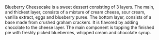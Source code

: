 Blueberry Cheesecake is a sweet dessert consisting of 3 layers. The main, and thickest layer, consists of a mixture of cream cheese, sour cream, vanilla extract, eggs and blueberry puree. The bottom layer, consists of a base made from crushed graham crackers. It is flavored by adding chocolate to the cheese layer. The main component is topping the finished pie with freshly picked blueberries, whipped cream and chocolate syrup. 